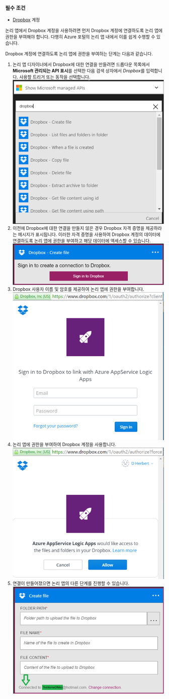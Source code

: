 ### 필수 조건
* [Dropbox](https://www.Dropbox.com/) 계정 

논리 앱에서 Dropbox 계정을 사용하려면 먼저 Dropbox 계정에 연결하도록 논리 앱에 권한을 부여해야 합니다. 다행히 Azure 포털의 논리 앱 내에서 이를 쉽게 수행할 수 있습니다.

Dropbox 계정에 연결하도록 논리 앱에 권한을 부여하는 단계는 다음과 같습니다.

1. 논리 앱 디자이너에서 Dropbox에 대한 연결을 만들려면 드롭다운 목록에서 **Microsoft 관리되는 API 표시**를 선택한 다음 검색 상자에서 *Dropbox*를 입력합니다. 사용할 트리거 또는 동작을 선택합니다. ![Dropbox 1단계](./media/connectors-create-api-dropbox/dropbox-1.png)
2. 이전에 Dropbox에 대한 연결을 만들지 않은 경우 Dropbox 자격 증명을 제공하라는 메시지가 표시됩니다. 이러한 자격 증명을 사용하여 Dropbox 계정의 데이터에 연결하도록 논리 앱에 권한을 부여하고 해당 데이터에 액세스할 수 있습니다. ![Dropbox 2단계](./media/connectors-create-api-dropbox/dropbox-2.png)
3. Dropbox 사용자 이름 및 암호를 제공하여 논리 앱에 권한을 부여합니다. ![Dropbox 3단계](./media/connectors-create-api-dropbox/dropbox-3.png)   
4. 논리 앱에 권한을 부여하여 Dropbox 계정을 사용합니다. ![Dropbox 4단계](./media/connectors-create-api-dropbox/dropbox-4.png)
5. 연결이 만들어졌으면 논리 앱의 다른 단계를 진행할 수 있습니다. ![Dropbox 5단계](./media/connectors-create-api-dropbox/dropbox-5.png)   

